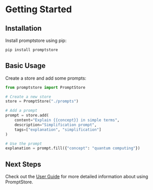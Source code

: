 # Getting Started

## Installation

Install promptstore using pip:

```bash
pip install promptstore
```

## Basic Usage

Create a store and add some prompts:

```python
from promptstore import PromptStore

# Create a new store
store = PromptStore("./prompts")

# Add a prompt
prompt = store.add(
    content="Explain {{concept}} in simple terms",
    description="Simplification prompt",
    tags=["explanation", "simplification"]
)

# Use the prompt
explanation = prompt.fill({"concept": "quantum computing"})
```

## Next Steps

Check out the [User Guide](guide/basic-usage.md) for more detailed information about using PromptStore.